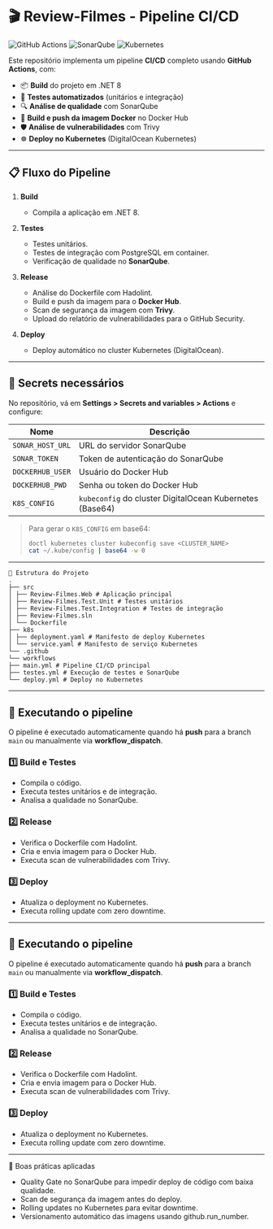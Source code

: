 # 🎬 Review-Filmes - Pipeline CI/CD

![GitHub Actions](https://img.shields.io/github/actions/workflow/status/cleitonbarbosa21/review-filmes/main.yml?branch=main&label=CI/CD)
![SonarQube](https://img.shields.io/badge/Code%20Quality-SonarQube-blue)
![Kubernetes](https://img.shields.io/badge/Deploy-Kubernetes-blue)

Este repositório implementa um pipeline **CI/CD** completo usando **GitHub Actions**, com:

- 📦 **Build** do projeto em .NET 8
- 🧪 **Testes automatizados** (unitários e integração)
- 🔍 **Análise de qualidade** com SonarQube
- 🐳 **Build e push da imagem Docker** no Docker Hub
- 🛡️ **Análise de vulnerabilidades** com Trivy
- ☸️ **Deploy no Kubernetes** (DigitalOcean Kubernetes)

---

## 📋 Fluxo do Pipeline

1. **Build**
   - Compila a aplicação em .NET 8.

2. **Testes**
   - Testes unitários.
   - Testes de integração com PostgreSQL em container.
   - Verificação de qualidade no **SonarQube**.

3. **Release**
   - Análise do Dockerfile com Hadolint.
   - Build e push da imagem para o **Docker Hub**.
   - Scan de segurança da imagem com **Trivy**.
   - Upload do relatório de vulnerabilidades para o GitHub Security.

4. **Deploy**
   - Deploy automático no cluster Kubernetes (DigitalOcean).

---

## 🔑 Secrets necessários

No repositório, vá em **Settings > Secrets and variables > Actions** e configure:

| Nome              | Descrição                                                    |
|-------------------|--------------------------------------------------------------|
| `SONAR_HOST_URL`  | URL do servidor SonarQube                                     |
| `SONAR_TOKEN`     | Token de autenticação do SonarQube                            |
| `DOCKERHUB_USER`  | Usuário do Docker Hub                                         |
| `DOCKERHUB_PWD`   | Senha ou token do Docker Hub                                  |
| `K8S_CONFIG`      | `kubeconfig` do cluster DigitalOcean Kubernetes (Base64)      |

> Para gerar o `K8S_CONFIG` em base64:  
> ```bash
> doctl kubernetes cluster kubeconfig save <CLUSTER_NAME>
> cat ~/.kube/config | base64 -w 0
> ```

---

```text
📂 Estrutura do Projeto
.
├── src
│ ├── Review-Filmes.Web # Aplicação principal
│ ├── Review-Filmes.Test.Unit # Testes unitários
│ ├── Review-Filmes.Test.Integration # Testes de integração
│ ├── Review-Filmes.sln
│ └── Dockerfile
├── k8s
│ ├── deployment.yaml # Manifesto de deploy Kubernetes
│ └── service.yaml # Manifesto de serviço Kubernetes
└── .github
└── workflows
├── main.yml # Pipeline CI/CD principal
├── testes.yml # Execução de testes e SonarQube
└── deploy.yml # Deploy no Kubernetes
```


---

## 🚀 Executando o pipeline

O pipeline é executado automaticamente quando há **push** para a branch `main` ou manualmente via **workflow_dispatch**.

### 1️⃣ Build e Testes
- Compila o código.
- Executa testes unitários e de integração.
- Analisa a qualidade no SonarQube.

### 2️⃣ Release
- Verifica o Dockerfile com Hadolint.
- Cria e envia imagem para o Docker Hub.
- Executa scan de vulnerabilidades com Trivy.

### 3️⃣ Deploy
- Atualiza o deployment no Kubernetes.
- Executa rolling update com zero downtime.

---


## 🚀 Executando o pipeline

O pipeline é executado automaticamente quando há **push** para a branch `main` ou manualmente via **workflow_dispatch**.

### 1️⃣ Build e Testes
- Compila o código.
- Executa testes unitários e de integração.
- Analisa a qualidade no SonarQube.

### 2️⃣ Release
- Verifica o Dockerfile com Hadolint.
- Cria e envia imagem para o Docker Hub.
- Executa scan de vulnerabilidades com Trivy.

### 3️⃣ Deploy
- Atualiza o deployment no Kubernetes.
- Executa rolling update com zero downtime.

---



📌 Boas práticas aplicadas
- Quality Gate no SonarQube para impedir deploy de código com baixa qualidade.
- Scan de segurança da imagem antes do deploy.
- Rolling updates no Kubernetes para evitar downtime.
- Versionamento automático das imagens usando github.run_number.
